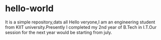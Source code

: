 # hello-world
It is a simple repository,dats all
Hello veryone,I am an engineering student from KIIT university.Presently I completed my 2nd year of B.Tech in I.T.Our session for the next year would be starting from july.
